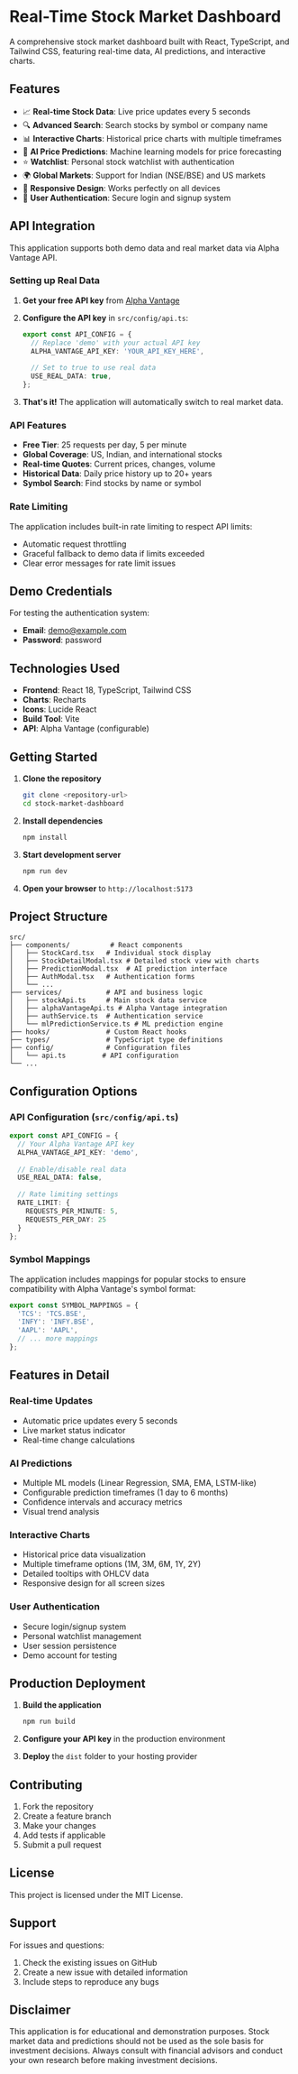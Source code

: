 # Real-Time Stock Market Dashboard

A comprehensive stock market dashboard built with React, TypeScript, and Tailwind CSS, featuring real-time data, AI predictions, and interactive charts.

## Features

- 📈 **Real-time Stock Data**: Live price updates every 5 seconds
- 🔍 **Advanced Search**: Search stocks by symbol or company name
- 📊 **Interactive Charts**: Historical price charts with multiple timeframes
- 🤖 **AI Price Predictions**: Machine learning models for price forecasting
- ⭐ **Watchlist**: Personal stock watchlist with authentication
- 🌍 **Global Markets**: Support for Indian (NSE/BSE) and US markets
- 📱 **Responsive Design**: Works perfectly on all devices
- 🔐 **User Authentication**: Secure login and signup system

## API Integration

This application supports both demo data and real market data via Alpha Vantage API.

### Setting up Real Data

1. **Get your free API key** from [Alpha Vantage](https://www.alphavantage.co/support/#api-key)

2. **Configure the API key** in `src/config/api.ts`:
   ```typescript
   export const API_CONFIG = {
     // Replace 'demo' with your actual API key
     ALPHA_VANTAGE_API_KEY: 'YOUR_API_KEY_HERE',
     
     // Set to true to use real data
     USE_REAL_DATA: true,
   };
   ```

3. **That's it!** The application will automatically switch to real market data.

### API Features

- **Free Tier**: 25 requests per day, 5 per minute
- **Global Coverage**: US, Indian, and international stocks
- **Real-time Quotes**: Current prices, changes, volume
- **Historical Data**: Daily price history up to 20+ years
- **Symbol Search**: Find stocks by name or symbol

### Rate Limiting

The application includes built-in rate limiting to respect API limits:
- Automatic request throttling
- Graceful fallback to demo data if limits exceeded
- Clear error messages for rate limit issues

## Demo Credentials

For testing the authentication system:
- **Email**: demo@example.com
- **Password**: password

## Technologies Used

- **Frontend**: React 18, TypeScript, Tailwind CSS
- **Charts**: Recharts
- **Icons**: Lucide React
- **Build Tool**: Vite
- **API**: Alpha Vantage (configurable)

## Getting Started

1. **Clone the repository**
   ```bash
   git clone <repository-url>
   cd stock-market-dashboard
   ```

2. **Install dependencies**
   ```bash
   npm install
   ```

3. **Start development server**
   ```bash
   npm run dev
   ```

4. **Open your browser** to `http://localhost:5173`

## Project Structure

```
src/
├── components/          # React components
│   ├── StockCard.tsx   # Individual stock display
│   ├── StockDetailModal.tsx # Detailed stock view with charts
│   ├── PredictionModal.tsx  # AI prediction interface
│   ├── AuthModal.tsx   # Authentication forms
│   └── ...
├── services/           # API and business logic
│   ├── stockApi.ts     # Main stock data service
│   ├── alphaVantageApi.ts # Alpha Vantage integration
│   ├── authService.ts  # Authentication service
│   └── mlPredictionService.ts # ML prediction engine
├── hooks/              # Custom React hooks
├── types/              # TypeScript type definitions
├── config/             # Configuration files
│   └── api.ts         # API configuration
└── ...
```

## Configuration Options

### API Configuration (`src/config/api.ts`)

```typescript
export const API_CONFIG = {
  // Your Alpha Vantage API key
  ALPHA_VANTAGE_API_KEY: 'demo',
  
  // Enable/disable real data
  USE_REAL_DATA: false,
  
  // Rate limiting settings
  RATE_LIMIT: {
    REQUESTS_PER_MINUTE: 5,
    REQUESTS_PER_DAY: 25
  }
};
```

### Symbol Mappings

The application includes mappings for popular stocks to ensure compatibility with Alpha Vantage's symbol format:

```typescript
export const SYMBOL_MAPPINGS = {
  'TCS': 'TCS.BSE',
  'INFY': 'INFY.BSE',
  'AAPL': 'AAPL',
  // ... more mappings
};
```

## Features in Detail

### Real-time Updates
- Automatic price updates every 5 seconds
- Live market status indicator
- Real-time change calculations

### AI Predictions
- Multiple ML models (Linear Regression, SMA, EMA, LSTM-like)
- Configurable prediction timeframes (1 day to 6 months)
- Confidence intervals and accuracy metrics
- Visual trend analysis

### Interactive Charts
- Historical price data visualization
- Multiple timeframe options (1M, 3M, 6M, 1Y, 2Y)
- Detailed tooltips with OHLCV data
- Responsive design for all screen sizes

### User Authentication
- Secure login/signup system
- Personal watchlist management
- User session persistence
- Demo account for testing

## Production Deployment

1. **Build the application**
   ```bash
   npm run build
   ```

2. **Configure your API key** in the production environment

3. **Deploy** the `dist` folder to your hosting provider

## Contributing

1. Fork the repository
2. Create a feature branch
3. Make your changes
4. Add tests if applicable
5. Submit a pull request

## License

This project is licensed under the MIT License.

## Support

For issues and questions:
1. Check the existing issues on GitHub
2. Create a new issue with detailed information
3. Include steps to reproduce any bugs

## Disclaimer

This application is for educational and demonstration purposes. Stock market data and predictions should not be used as the sole basis for investment decisions. Always consult with financial advisors and conduct your own research before making investment decisions.